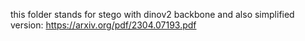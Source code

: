 this folder stands for stego with dinov2 backbone and also simplified version: https://arxiv.org/pdf/2304.07193.pdf